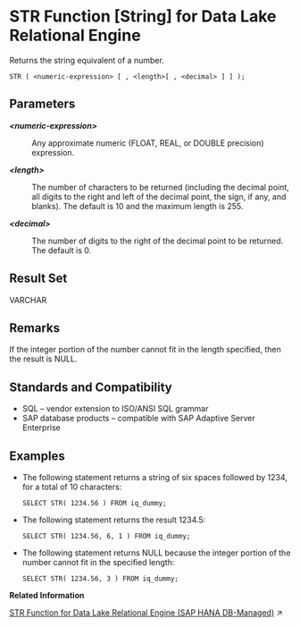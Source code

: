 <!-- loioa584f54284f21015bb43e961aa835036 -->

# STR Function \[String\] for Data Lake Relational Engine

Returns the string equivalent of a number.



```
STR ( <numeric-expression> [ , <length>[ , <decimal> ] ] );
```



<a name="loioa584f54284f21015bb43e961aa835036__STR_parm1"/>

## Parameters


<dl>
<dt><b>

*<numeric-expression\>*

</b></dt>
<dd>

Any approximate numeric \(FLOAT, REAL, or DOUBLE precision\) expression.



</dd><dt><b>

*<length\>*

</b></dt>
<dd>

The number of characters to be returned \(including the decimal point, all digits to the right and left of the decimal point, the sign, if any, and blanks\). The default is 10 and the maximum length is 255.



</dd><dt><b>

*<decimal\>*

</b></dt>
<dd>

The number of digits to the right of the decimal point to be returned. The default is 0.



</dd>
</dl>



<a name="loioa584f54284f21015bb43e961aa835036__STR_returns1"/>

## Result Set

VARCHAR



<a name="loioa584f54284f21015bb43e961aa835036__STR_remarks1"/>

## Remarks

If the integer portion of the number cannot fit in the length specified, then the result is NULL.



<a name="loioa584f54284f21015bb43e961aa835036__STR_standards1"/>

## Standards and Compatibility

-   SQL – vendor extension to ISO/ANSI SQL grammar
-   SAP database products – compatible with SAP Adaptive Server Enterprise



<a name="loioa584f54284f21015bb43e961aa835036__STR_example1"/>

## Examples

-   The following statement returns a string of six spaces followed by 1234, for a total of 10 characters:

    ```
    SELECT STR( 1234.56 ) FROM iq_dummy;
    ```

-   The following statement returns the result 1234.5:

    ```
    SELECT STR( 1234.56, 6, 1 ) FROM iq_dummy;
    ```

-   The following statement returns NULL because the integer portion of the number cannot fit in the specified length:

    ```
    SELECT STR( 1234.56, 3 ) FROM iq_dummy;
    ```


**Related Information**  


[STR Function for Data Lake Relational Engine (SAP HANA DB-Managed)](https://help.sap.com/viewer/a898e08b84f21015969fa437e89860c8/2024_1_QRC/en-US/6152b1608e3e4c5e898c592f645366b7.html "Returns the string equivalent of a number.") :arrow_upper_right:

